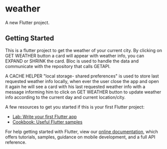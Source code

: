 # weather

A new Flutter project.

## Getting Started

This is a flutter project to get the weather of your current city.
By clicking on GET WEATHER button a card will appear with weather info, you can EXPAND or SHRINK the card.
Bloc is used to handle the data and communicate with the repository that calls GETAPI.

A CACHE HELPER "local storage- shared preferences" is used to store last requested weather info locally, when ever the user close the app and open it again he will see a card with his last requested weather info with a message informing him to click on GET WEATHER button to update weather info according to the current day and current location/city.


A few resources to get you started if this is your first Flutter project:

- [Lab: Write your first Flutter app](https://flutter.dev/docs/get-started/codelab)
- [Cookbook: Useful Flutter samples](https://flutter.dev/docs/cookbook)

For help getting started with Flutter, view our
[online documentation](https://flutter.dev/docs), which offers tutorials,
samples, guidance on mobile development, and a full API reference.
